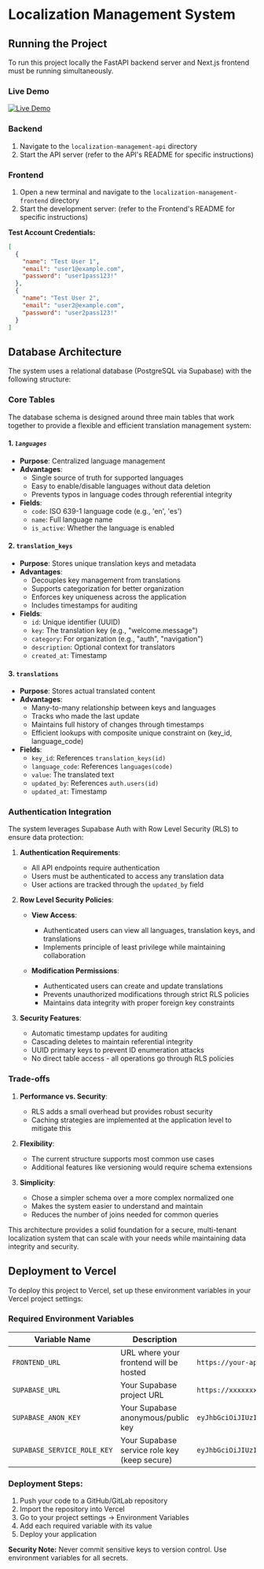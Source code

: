 # Localization Management System

## Running the Project

To run this project locally the FastAPI backend server and Next.js frontend must be running simultaneously.

### Live Demo

[![Live Demo](https://img.shields.io/badge/🚀_Live_Demo-000000?style=for-the-badge&logo=vercel&logoColor=white)](https://helium-full-stack.vercel.app/)

### Backend

1. Navigate to the `localization-management-api` directory
2. Start the API server (refer to the API's README for specific instructions)

### Frontend

1. Open a new terminal and navigate to the `localization-management-frontend` directory
2. Start the development server: (refer to the Frontend's README for specific instructions)

**Test Account Credentials:**
```json
[
  {
    "name": "Test User 1",
    "email": "user1@example.com",
    "password": "user1pass123!"
  },
  {
    "name": "Test User 2",
    "email": "user2@example.com",
    "password": "user2pass123!"
  }
]
```

## Database Architecture

The system uses a relational database (PostgreSQL via Supabase) with the following structure:

### Core Tables

The database schema is designed around three main tables that work together to provide a flexible and efficient translation management system:

#### 1. ***`languages`***
- **Purpose**: Centralized language management
- **Advantages**:
  - Single source of truth for supported languages
  - Easy to enable/disable languages without data deletion
  - Prevents typos in language codes through referential integrity
- **Fields**:
  - `code`: ISO 639-1 language code (e.g., 'en', 'es')
  - `name`: Full language name
  - `is_active`: Whether the language is enabled

#### 2. `translation_keys`
- **Purpose**: Stores unique translation keys and metadata
- **Advantages**:
  - Decouples key management from translations
  - Supports categorization for better organization
  - Enforces key uniqueness across the application
  - Includes timestamps for auditing
- **Fields**:
  - `id`: Unique identifier (UUID)
  - `key`: The translation key (e.g., "welcome.message")
  - `category`: For organization (e.g., "auth", "navigation")
  - `description`: Optional context for translators
  - `created_at`: Timestamp

#### 3. `translations`
- **Purpose**: Stores actual translated content
- **Advantages**:
  - Many-to-many relationship between keys and languages
  - Tracks who made the last update
  - Maintains full history of changes through timestamps
  - Efficient lookups with composite unique constraint on (key_id, language_code)
- **Fields**:
  - `key_id`: References `translation_keys(id)`
  - `language_code`: References `languages(code)`
  - `value`: The translated text
  - `updated_by`: References `auth.users(id)`
  - `updated_at`: Timestamp

### Authentication Integration

The system leverages Supabase Auth with Row Level Security (RLS) to ensure data protection:

1. **Authentication Requirements**:
   - All API endpoints require authentication
   - Users must be authenticated to access any translation data
   - User actions are tracked through the `updated_by` field

2. **Row Level Security Policies**:
   - **View Access**:
     - Authenticated users can view all languages, translation keys, and translations
     - Implements principle of least privilege while maintaining collaboration

   - **Modification Permissions**:
     - Authenticated users can create and update translations
     - Prevents unauthorized modifications through strict RLS policies
     - Maintains data integrity with proper foreign key constraints

3. **Security Features**:
   - Automatic timestamp updates for auditing
   - Cascading deletes to maintain referential integrity
   - UUID primary keys to prevent ID enumeration attacks
   - No direct table access - all operations go through RLS policies

### Trade-offs

1. **Performance vs. Security**:
   - RLS adds a small overhead but provides robust security
   - Caching strategies are implemented at the application level to mitigate this

2. **Flexibility**:
   - The current structure supports most common use cases
   - Additional features like versioning would require schema extensions

3. **Simplicity**:
   - Chose a simpler schema over a more complex normalized one
   - Makes the system easier to understand and maintain
   - Reduces the number of joins needed for common queries

This architecture provides a solid foundation for a secure, multi-tenant localization system that can scale with your needs while maintaining data integrity and security.

## Deployment to Vercel

To deploy this project to Vercel, set up these environment variables in your Vercel project settings:

### Required Environment Variables

| Variable Name | Description | Example |
|--------------|-------------|---------|
| `FRONTEND_URL` | URL where your frontend will be hosted | `https://your-app.vercel.app` |
| `SUPABASE_URL` | Your Supabase project URL | `https://xxxxxxxxxxxxx.supabase.co` |
| `SUPABASE_ANON_KEY` | Your Supabase anonymous/public key | `eyJhbGciOiJIUzI1NiIsInR5cCI6IkpXVCJ9...` |
| `SUPABASE_SERVICE_ROLE_KEY` | Your Supabase service role key (keep secure) | `eyJhbGciOiJIUzI1NiIsInR5cCI6IkpXVCJ9...` |

### Deployment Steps:
1. Push your code to a GitHub/GitLab repository
2. Import the repository into Vercel
3. Go to your project settings → Environment Variables
4. Add each required variable with its value
5. Deploy your application

**Security Note:** Never commit sensitive keys to version control. Use environment variables for all secrets.
